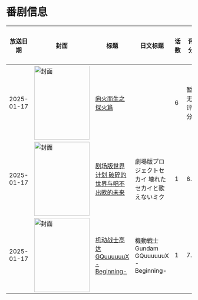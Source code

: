 # 番剧信息

|放送日期|封面|标题|日文标题|话数|评分|评分人数|
|---|---|---|---|---|---|---|
|2025-01-17|<img src="//lain.bgm.tv/pic/cover/c/8d/9f/405303_kL129.jpg" alt="封面" style="width:150px;height:200px;object-fit:cover;">|[向火而生之探火篇](https://bangumi.tv/subject/405303)||6|暂无评分|少于10人评分|
|2025-01-17|<img src="//lain.bgm.tv/pic/cover/c/91/23/505776_6869S.jpg" alt="封面" style="width:150px;height:200px;object-fit:cover;">|[剧场版世界计划 破碎的世界与唱不出歌的未来](https://bangumi.tv/subject/505776)|劇場版プロジェクトセカイ 壊れたセカイと歌えないミク|1|6.7|61人评分|
|2025-01-17|<img src="//lain.bgm.tv/pic/cover/c/88/80/526817_YpYUF.jpg" alt="封面" style="width:150px;height:200px;object-fit:cover;">|[机动战士高达 GQuuuuuuX -Beginning-](https://bangumi.tv/subject/526817)|機動戦士Gundam GQuuuuuuX -Beginning-|1|7.1|99人评分|
